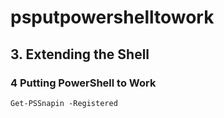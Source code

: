# psputpowershelltowork

## 3. Extending the Shell
### 4 Putting PowerShell to Work
```
Get-PSSnapin -Registered
```
